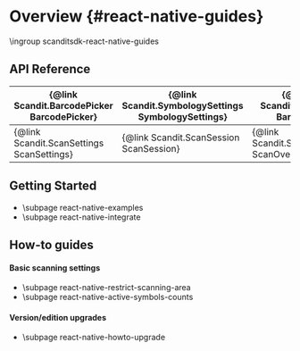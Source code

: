 Overview         			{#react-native-guides}
===================================
\ingroup scanditsdk-react-native-guides

## API Reference


| {@link Scandit.BarcodePicker BarcodePicker} | {@link Scandit.SymbologySettings SymbologySettings} | {@link Scandit.Barcode Barcode}                 |
|---------------------------------------------|-----------------------------------------------------|-------------------------------------------------|
| {@link Scandit.ScanSettings ScanSettings}   |     {@link Scandit.ScanSession ScanSession}         | {@link Scandit.ScanOverlay ScanOverlay}         |

## Getting Started

* \subpage react-native-examples
* \subpage react-native-integrate

## How-to guides

#### Basic scanning settings

* \subpage react-native-restrict-scanning-area
* \subpage react-native-active-symbols-counts

#### Version/edition upgrades

* \subpage react-native-howto-upgrade
